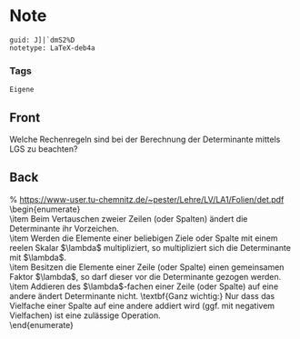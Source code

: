 # Note
```
guid: J]|`dmS2%D
notetype: LaTeX-deb4a
```

### Tags
```
Eigene
```

## Front
Welche Rechenregeln sind bei der Berechnung der Determinante mittels LGS zu beachten?

## Back
<div>% <a href="https://www-user.tu-chemnitz.de/~pester/Lehre/LV/LA1/Folien/det.pdf">https://www-user.tu-chemnitz.de/~pester/Lehre/LV/LA1/Folien/det.pdf</a></div><div>
</div>\begin{enumerate}<div>\item Beim Vertauschen zweier Zeilen (oder Spalten) ändert die Determinante ihr Vorzeichen.</div><div>\item Werden die Elemente einer beliebigen Ziele oder Spalte mit einem reelen Skalar $\lambda$ multipliziert, so multipliziert sich die Determinante mit $\lambda$.</div><div>\item Besitzen die Elemente einer Zeile (oder Spalte) einen gemeinsamen Faktor $\lambda$, so darf dieser vor die Determinante gezogen werden.</div><div>\item Addieren des $\lambda$-fachen einer Zeile (oder Spalte) auf eine andere ändert Determinante nicht. \textbf{Ganz wichtig:} Nur dass das Vielfache einer Spalte auf eine andere addiert wird (ggf. mit negativem Vielfachen) ist eine zulässige Operation.</div><div>\end{enumerate}</div>

